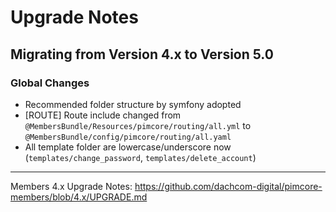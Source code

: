 # Upgrade Notes

## Migrating from Version 4.x to Version 5.0

### Global Changes
- Recommended folder structure by symfony adopted
- [ROUTE] Route include changed from `@MembersBundle/Resources/pimcore/routing/all.yml` to `@MembersBundle/config/pimcore/routing/all.yaml`
- All template folder are lowercase/underscore now (`templates/change_password`, `templates/delete_account`)

***

Members 4.x Upgrade Notes: https://github.com/dachcom-digital/pimcore-members/blob/4.x/UPGRADE.md
